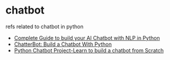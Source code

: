 # chatbot
refs related to chatbot in python

+ [Complete Guide to build your AI Chatbot with NLP in Python](https://www.analyticsvidhya.com/blog/2021/10/complete-guide-to-build-your-ai-chatbot-with-nlp-in-python/)
+ [ChatterBot: Build a Chatbot With Python](https://realpython.com/build-a-chatbot-python-chatterbot/)
+ [Python Chatbot Project-Learn to build a chatbot from Scratch](https://www.projectpro.io/article/python-chatbot-project-learn-to-build-a-chatbot-from-scratch/429)
